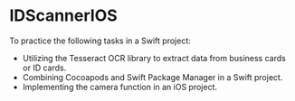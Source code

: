 # IDScannerIOS
To practice the following tasks in a Swift project:

- Utilizing the Tesseract OCR library to extract data from business cards or ID cards.
- Combining Cocoapods and Swift Package Manager in a Swift project.
- Implementing the camera function in an iOS project.
